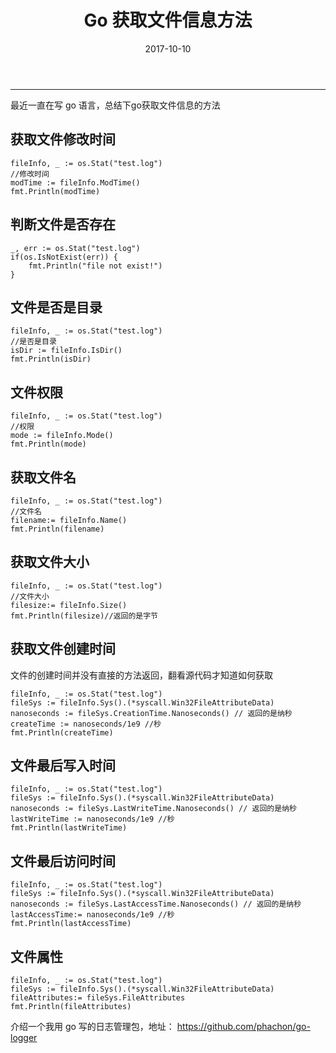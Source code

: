 ﻿---
title: Go 获取文件信息方法
date: 2017-10-10
categories: Go
tags:
  - Go
---
----------------------------------

最近一直在写 go 语言，总结下go获取文件信息的方法

## 获取文件修改时间

```
fileInfo, _ := os.Stat("test.log")
//修改时间
modTime := fileInfo.ModTime()
fmt.Println(modTime)
```

<!-- more -->

## 判断文件是否存在

```
_, err := os.Stat("test.log")
if(os.IsNotExist(err)) {
	fmt.Println("file not exist!")
}
```

## 文件是否是目录

```
fileInfo, _ := os.Stat("test.log")
//是否是目录
isDir := fileInfo.IsDir()
fmt.Println(isDir)
```

## 文件权限

```
fileInfo, _ := os.Stat("test.log")
//权限
mode := fileInfo.Mode()
fmt.Println(mode)
```

## 获取文件名

```
fileInfo, _ := os.Stat("test.log")
//文件名
filename:= fileInfo.Name()
fmt.Println(filename)
```

## 获取文件大小

```
fileInfo, _ := os.Stat("test.log")
//文件大小
filesize:= fileInfo.Size()
fmt.Println(filesize)//返回的是字节
```

## 获取文件创建时间
文件的创建时间并没有直接的方法返回，翻看源代码才知道如何获取

```
fileInfo, _ := os.Stat("test.log")
fileSys := fileInfo.Sys().(*syscall.Win32FileAttributeData)
nanoseconds := fileSys.CreationTime.Nanoseconds() // 返回的是纳秒
createTime := nanoseconds/1e9 //秒
fmt.Println(createTime)
```

## 文件最后写入时间

```
fileInfo, _ := os.Stat("test.log")
fileSys := fileInfo.Sys().(*syscall.Win32FileAttributeData)
nanoseconds := fileSys.LastWriteTime.Nanoseconds() // 返回的是纳秒
lastWriteTime := nanoseconds/1e9 //秒
fmt.Println(lastWriteTime)
```

## 文件最后访问时间

```
fileInfo, _ := os.Stat("test.log")
fileSys := fileInfo.Sys().(*syscall.Win32FileAttributeData)
nanoseconds := fileSys.LastAccessTime.Nanoseconds() // 返回的是纳秒
lastAccessTime:= nanoseconds/1e9 //秒
fmt.Println(lastAccessTime)
```

## 文件属性

```
fileInfo, _ := os.Stat("test.log")
fileSys := fileInfo.Sys().(*syscall.Win32FileAttributeData)
fileAttributes:= fileSys.FileAttributes
fmt.Println(fileAttributes)
```

介绍一个我用 go 写的日志管理包，地址： https://github.com/phachon/go-logger

